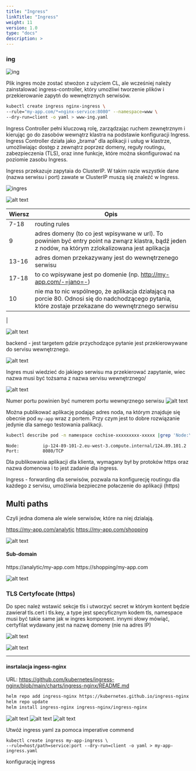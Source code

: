 ```yaml
---
title: "Ingress"
linkTitle: "Ingress"
weight: 11
version: 1.0
type: "docs"
description: >
---
```


### ing

![ing](../05-ingress/ing.png)

Plik ingres może zostać stwożon z użyciem CL, ale wcześniej należy zainstalować ingress-controller, który umożliwi tworzenie plików i przekierowanie zapytń do wewnętrznych serwisów.

```bash
kubectl create ingress nginx-ingress \ 
--rule="my-app.com/*=nginx-service:8080" --namespace=www \ 
--dry-run=client -o yaml > www-ing.yaml
```

Ingress Controller pełni kluczową rolę, zarządzając ruchem zewnętrznym i kierując go do zasobów wewnątrz klastra na podstawie konfiguracji Ingress. Ingress Controller działa jako „brama” dla aplikacji i usług w klastrze, umożliwiając dostęp z zewnątrz poprzez domeny, reguły routingu, zabezpieczenia (TLS), oraz inne funkcje, które można skonfigurować na poziomie zasobu Ingress.

Ingress przekazuje zapytaia do ClusterIP. W takim razie wszystkie dane (nazwa serwisu i port) zawate w ClusterIP muszą się znaleźć w Ingress.

![ingres](../05-ingress/ingres.png)

![alt text](image-1.png)

| Wiersz  | Opis            |
|---------|------------------|
| 7-18    | routing rules    |
| 9 | adres domeny (to co jest wpisywane w url). To powinien być entry point na zwnąrz klastra, bądź jeden z nodów, na którym zzlokalizowana jest aplikacja|  
| 13-16 | adres domen przekazywany jest do wewnętrzenego serwisu |
| 17-18 | to co wpisywane jest po domenie (np. http://my-app.com/-=jano=-)|
| 10 | nie ma to nic wspólnego, że aplikacja działającą na porcie 80. Odnosi się do nadchodzącego pytania, które zostaje przekazane do wewnętrznego serwisu |
|


![alt text](image-2.png)

backend - jest targetem gdzie przychodzące pytanie jest przekierowywane do servisu wewnętrznego.

![alt text](image-3.png)

Ingres musi wiedzieć do jakiego serwisu ma przekierować zapytanie, wiec nazwa musi być tożsama z nazwa servisu wewnętrznego/

![alt text](image-4.png)

Numer portu powinien być numerem portu wewnęrznego serwisu
![alt text](image-5.png)

Można publikować aplikację podając adres noda, na którym znajduje się obecnie pod   ```my-app``` wraz z portem.
Przy czym jest to dobre rozwiązanie jedynie dla samego testowania palikacji.

```bash
kubectl describe pod -n namespace cochise-xxxxxxxxx-xxxxx |grep 'Node:\|Port:'`
```

```
Node:         ip-124-89-101-2.eu-west-3.compute.internal/124.89.101.2
Port:         8080/TCP
```

Dla publikowania aplikacji dla klienta, wymagany był by protoków https oraz nazwa domenowa i to jest zadanie dla ingress.

Ingress -  forwarding dla serwisów, pozwala na konfigurecję routingu dla każdego z servisu, umożliwia bezpieczne połaczenie do aplikacji (https)

## Multi paths
Czyli jedna domena ale wiele serwisów, które na niej dzialają. 

https://my-app.com/analytic
https://my-app.com/shopping

![alt text](image-6.png)

#### Sub-domain
https://analytic/my-app.com
https://shopping/my-app.com

![alt text](image-7.png)

### TLS Certyfocate (https)

Do spec należ wstawić sekcje tls i utworzyć secret w którym kontent będzie zawierał tls.cert i tls.key, a type jest specyficznym kodem tls, namespace musi być takie same jak w ingres komponent. innymi słowy mówiąć, certyfilat wydawany jest na nazwę domeny (nie na adres IP)

![alt text](image-9.png)

![alt text](image-10.png)

---
#### insrtalacja ingess-nginx

URL: https://github.com/kubernetes/ingress-nginx/blob/main/charts/ingress-nginx/README.md

```sh
helm repo add ingress-nginx https://kubernetes.github.io/ingress-nginx
helm repo update
helm install ingress-nginx ingress-nginx/ingress-nginx
```

![alt text](image-12.png)
![alt text](image-11.png)
![alt text](image-13.png)

Utwóż ingress yaml za pomoca imperative commend
```
kubectl create ingress my-app-ingress \
--rule=host/path=service:port --dry-run=client -o yaml > my-app-ingress.yaml
```
konfigurację ingress 